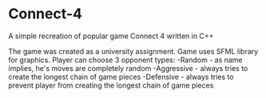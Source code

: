# Connect-4
A simple recreation of popular game Connect 4 written in C++ 

The game was created as a university assignment. Game uses SFML library for graphics.
Player can choose 3 opponent types:
-Random - as name implies, he's moves are completely random
-Aggressive - always tries to create the longest chain of game pieces
-Defensive - always tries to prevent player from creating the longest chain of game pieces
